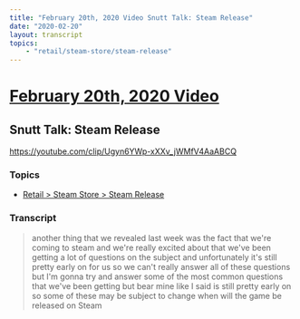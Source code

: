```yaml
---
title: "February 20th, 2020 Video Snutt Talk: Steam Release"
date: "2020-02-20"
layout: transcript
topics:
    - "retail/steam-store/steam-release"
---
```

# [February 20th, 2020 Video](../2020-02-20.md)
## Snutt Talk: Steam Release
https://youtube.com/clip/Ugyn6YWp-xXXv_jWMfV4AaABCQ

### Topics
* [Retail > Steam Store > Steam Release](../topics/retail/steam-store/steam-release.md)

### Transcript

> another thing that we revealed last week was the fact that we're coming to steam and we're really excited about that we've been getting a lot of questions on the subject and unfortunately it's still pretty early on for us so we can't really answer all of these questions but I'm gonna try and answer some of the most common questions that we've been getting but bear mine like I said is still pretty early on so some of these may be subject to change when will the game be released on Steam
